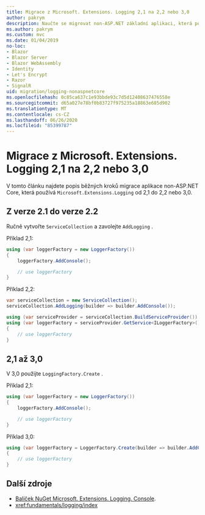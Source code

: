 ```yaml
---
title: Migrace z Microsoft. Extensions. Logging 2,1 na 2,2 nebo 3,0
author: pakrym
description: Naučte se migrovat non-ASP.NET základní aplikaci, která používá Microsoft. Extensions. Logging od 2,1 do 2,2 nebo 3,0.
ms.author: pakrym
ms.custom: mvc
ms.date: 01/04/2019
no-loc:
- Blazor
- Blazor Server
- Blazor WebAssembly
- Identity
- Let's Encrypt
- Razor
- SignalR
uid: migration/logging-nonaspnetcore
ms.openlocfilehash: 0c85ca637c1e93bbde93c7d5d12408637476558e
ms.sourcegitcommit: d65a027e78bf0b83727f975235a18863e685d902
ms.translationtype: MT
ms.contentlocale: cs-CZ
ms.lasthandoff: 06/26/2020
ms.locfileid: "85399787"
---
```

# <a name="migrate-from-microsoftextensionslogging-21-to-22-or-30"></a>Migrace z Microsoft. Extensions. Logging 2,1 na 2,2 nebo 3,0

V tomto článku najdete popis běžných kroků migrace aplikace non-ASP.NET Core, která používá `Microsoft.Extensions.Logging` od 2,1 do 2,2 nebo 3,0.

## <a name="21-to-22"></a>Z verze 2.1 do verze 2.2

Ručně vytvořte `ServiceCollection` a zavolejte `AddLogging` .

Příklad 2,1:

```csharp
using (var loggerFactory = new LoggerFactory())
{
    loggerFactory.AddConsole();

    // use loggerFactory
}
```

Příklad 2,2:

```csharp
var serviceCollection = new ServiceCollection();
serviceCollection.AddLogging(builder => builder.AddConsole());

using (var serviceProvider = serviceCollection.BuildServiceProvider())
using (var loggerFactory = serviceProvider.GetService<ILoggerFactory>())
{
    // use loggerFactory
}
```

## <a name="21-to-30"></a>2,1 až 3,0

V 3,0 použijte `LoggingFactory.Create` .

Příklad 2,1:

```csharp
using (var loggerFactory = new LoggerFactory())
{
    loggerFactory.AddConsole();

    // use loggerFactory
}
```

Příklad 3,0:

```csharp
using (var loggerFactory = LoggerFactory.Create(builder => builder.AddConsole()))
{
    // use loggerFactory
}
```

## <a name="additional-resources"></a>Další zdroje

* [Balíček NuGet Microsoft. Extensions. Logging. Console](https://www.nuget.org/packages/Microsoft.Extensions.Logging.Console/).
* <xref:fundamentals/logging/index>

